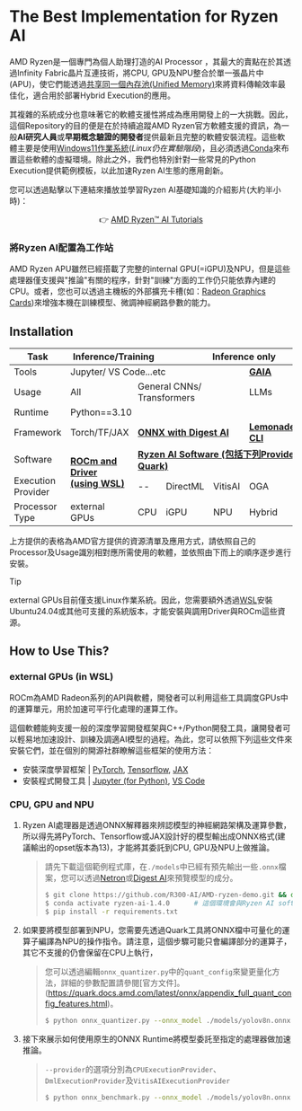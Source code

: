 # The Best Implementation for Ryzen AI

AMD Ryzen是一個專門為個人助理打造的AI Processor ，其最大的賣點在於其透過Infinity Fabric晶片互連技術，將CPU, GPU及NPU整合於單一張晶片中(APU)，使它們能透過[共享同一個內存池(Unified Memory)](https://rocm.docs.amd.com/projects/HIP/en/docs-6.2.0/how-to/unified_memory.html)來將資料傳輸效率最佳化，適合用於部署Hybrid Execution的應用。

其複雜的系統成分也意味著它的軟體支援性將成為應用開發上的一大挑戰。因此，這個Repository的目的便是在於持續追蹤AMD Ryzen官方軟體支援的資訊，為一般**AI研究人員**或**早期概念驗證的開發者**提供最新且完整的軟體安裝流程。這些軟體主要是使用[Windows11作業系統](https://www.microsoft.com/zh-tw/software-download/windows11)(*Linux仍在實驗階段*)，且必須透過[Conda](https://www.anaconda.com/docs/getting-started/miniconda/main)來布置這些軟體的虛擬環境。除此之外，我們也特別針對一些常見的Python Execution提供範例模板，以此加速Ryzen AI生態的應用創新。

您可以透過點擊以下連結來播放並學習Ryzen AI基礎知識的介紹影片(大約半小時)：

<div align="center">
  
:point_right: [AMD Ryzen™ AI Tutorials](https://youtube.com/playlist?list=PLYw1WVX5aNHABNAfottruTY8oX2eFlzmz&si=RLDuVowcy-6znu3e)

</div>

### 將Ryzen AI配置為工作站

AMD Ryzen APU雖然已經搭載了完整的internal GPU(=iGPU)及NPU，但是這些處理器僅支援與"推論"有關的程序，針對"訓練"方面的工作仍只能依靠內建的CPU。或者，您也可以透過主機板的外部擴充卡槽(如：[Radeon Graphics Cards](https://www.amd.com/en/products/graphics/desktops/radeon.html))來增強本機在訓練模型、微調神經網路參數的能力。

## Installation

<div align="center">
<table><thead>
  <tr>
    <th>Task</th>
    <th colspan="2">Inference/Training</th>
    <th colspan="5">Inference only</th>
  </tr></thead>
<tbody>
  <tr>
    <td>Tools</td>
    <td colspan="4">Jupyter/ VS Code...etc</td>
    <td colspan="3">
      <a href="https://github.com/amd/gaia"><b>GAIA</b></a> 
    </td>
  </tr>
  <tr>
    <td>Usage</td>
    <td>All</td>
    <td colspan="3">General CNNs/ Transformers</td>
    <td colspan="3">LLMs</td>
  </tr>
  <tr>
    <td>Runtime</td>
    <td colspan="6">Python==3.10&nbsp;&nbsp;&nbsp;&nbsp;</td>
    <td rowspan="2">C++</td>
  </tr>
  <tr>
    <td>Framework</td>
    <td>Torch/TF/JAX</td>
    <td colspan="3">
      <a href="https://github.com/onnx/digestai"><b>ONNX with Digest AI</b></a> 
    </td>
    <td colspan="2">
      <a href="https://github.com/onnx/turnkeyml/blob/main/docs/lemonade/README.md"><b>Lemonade CLI</b></a> 
    </td>
  </tr>
  <tr>
    <td>Software</td>
    <td rowspan="2">
      <a href="https://rocm.docs.amd.com/projects/install-on-linux/en/latest/install/quick-start.html"><b>ROCm and Driver<br>(using WSL)</b></a> 
    </td>
    <td colspan="6">
      <a href="https://ryzenai.docs.amd.com/en/latest/inst.html"><b>Ryzen AI Software (包括下列Provider及Quark)</b></a> 
    </td>
  </tr>
  <tr>
    <td>Execution Provider</td>
    <td>--</td>
    <td>DirectML</td>
    <td>VitisAI</td>
    <td colspan="3">OGA</td>
  </tr>
  <tr>
    <td>Processor Type</td>
    <td>external GPUs</td>
    <td>CPU</td>
    <td>iGPU</td>
    <td>NPU</td>
    <td colspan="3">Hybrid</td>
  </tr>
</tbody>
</table>
</div>

上方提供的表格為AMD官方提供的資源清單及應用方式，請依照自己的Processor及Usage識別相對應所需使用的軟體，並依照由下而上的順序逐步進行安裝。
> [!TIP]
> external GPUs目前僅支援Linux作業系統。因此，您需要額外透過[WSL](https://documentation.ubuntu.com/wsl/en/latest/howto/install-ubuntu-wsl2/)安裝Ubuntu24.04或其他可支援的系統版本，才能安裝與調用Driver與ROCm這些資源。

## How to Use This?

### **external GPUs (in WSL)**

ROCm為AMD Radeon系列的API與軟體，開發者可以利用這些工具調度GPUs中的運算單元，用於加速可平行化處理的運算工作。

這個軟體能夠支援一般的深度學習開發框架與C++/Python開發工具，讓開發者可以輕易地加速設計、訓練及調適AI模型的過程。為此，您可以依照下列這些文件來安裝它們，並在個別的開源社群瞭解這些框架的使用方法：

* 安裝深度學習框架 | [PyTorch](https://rocm.docs.amd.com/projects/install-on-linux/en/latest/install/3rd-party/pytorch-install.html), [Tensorflow](https://rocm.docs.amd.com/projects/install-on-linux/en/latest/install/3rd-party/tensorflow-install.html), [JAX](https://rocm.docs.amd.com/projects/install-on-linux/en/latest/install/3rd-party/jax-install.html)
* 安裝程式開發工具     | [Jupyter (for Python)](https://jupyter.org/install), [VS Code](https://code.visualstudio.com/download)

### **CPU, GPU and NPU**

1. Ryzen AI處理器是透過ONNX解釋器來辨認模型的神經網路架構及運算參數，所以得先將PyTorch、Tensorflow或JAX設計好的模型輸出成ONNX格式(建議輸出的opset版本為13)，才能將其委託到CPU, GPU及NPU上做推論。
   > 請先下載這個範例程式庫，在`./models`中已經有預先輸出一些`.onnx`檔案，您可以透過[Netron](https://github.com/lutzroeder/netron)或[Digest AI](https://github.com/onnx/digestai)來預覽模型的成分。
   > ```bash
   > $ git clone https://github.com/R300-AI/AMD-ryzen-demo.git && cd AMD-ryzen-demo
   > $ conda activate ryzen-ai-1.4.0      # 這個環境會與Ryzen AI software一起被安裝到您的主機.
   > $ pip install -r requirements.txt
   > ```

2. 如果要將模型部署到NPU，您需要先透過Quark工具將ONNX檔中可量化的運算子編譯為NPU的操作指令。請注意，這個步驟可能只會編譯部分的運算子，其它不支援的仍會保留在CPU上執行，
   > 您可以透過編輯`onnx_quantizer.py`中的`quant_config`來變更量化方法，詳細的參數配置請參閱[官方文件]。(https://quark.docs.amd.com/latest/onnx/appendix_full_quant_config_features.html)。
   > ```bash
   > $ python onnx_quantizer.py --onnx_model ./models/yolov8n.onnx
   > ```

4. 接下來展示如何使用原生的ONNX Runtime將模型委託至指定的處理器做加速推論。
   > `--provider`的選項分別為`CPUExecutionProvider`、`DmlExecutionProvider`及`VitisAIExecutionProvider`
   > ```bash
   > $ python onnx_benchmark.py --onnx_model ./models/yolov8n.onnx --provider CPUExecutionProvider
   > ```
